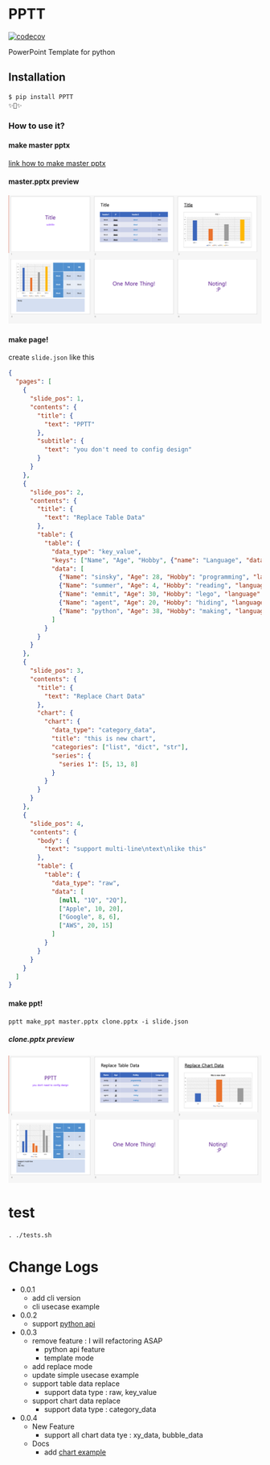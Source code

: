 # PPTT
[![codecov](https://codecov.io/gh/spaceone-dev/PPTT/branch/master/graph/badge.svg)](https://codecov.io/gh/spaceone-dev/PPTT)

PowerPoint Template for python

## Installation
```bash
$ pip install PPTT
✨🍰✨
```
### How to use it?
#### make master pptx
[link how to make master pptx](#)

#### master.pptx preview
![master_preview](https://raw.githubusercontent.com/spaceone-dev/PPTT/master/example/simple_ppt/master_pptx_preview.png)

#### make page!
create `slide.json` like this
```json
{
  "pages": [
    {
      "slide_pos": 1,
      "contents": {
        "title": {
          "text": "PPTT"
        },
        "subtitle": {
          "text": "you don't need to config design"
        }
      }
    },
    {
      "slide_pos": 2,
      "contents": {
        "title": {
          "text": "Replace Table Data"
        },
        "table": {
          "table": {
            "data_type": "key_value",
            "keys": ["Name", "Age", "Hobby", {"name": "Language", "data_key": "language"}],
            "data": [
              {"Name": "sinsky", "Age": 28, "Hobby": "programming", "language": "korean"},
              {"Name": "summer", "Age": 4, "Hobby": "reading", "language": "korean"},
              {"Name": "emmit", "Age": 30, "Hobby": "lego", "language": "english"},
              {"Name": "agent", "Age": 20, "Hobby": "hiding", "language": "english"},
              {"Name": "python", "Age": 38, "Hobby": "making", "language": "python"}
            ]
          }
        }
      }
    },
    {
      "slide_pos": 3,
      "contents": {
        "title": {
          "text": "Replace Chart Data"
        },
        "chart": {
          "chart": {
            "data_type": "category_data",
            "title": "this is new chart",
            "categories": ["list", "dict", "str"],
            "series": {
              "series 1": [5, 13, 8]
            }
          }
        }
      }
    },
    {
      "slide_pos": 4,
      "contents": {
        "body": {
          "text": "support multi-line\ntext\nlike this"
        },
        "table": {
          "table": {
            "data_type": "raw",
            "data": [
              [null, "1Q", "2Q"],
              ["Apple", 10, 20],
              ["Google", 8, 6],
              ["AWS", 20, 15]
            ]
          }
        }
      }
    }
  ]
}
```

#### make ppt!
```shell script
pptt make_ppt master.pptx clone.pptx -i slide.json
```

##### clone.pptx preview
![master_preview](https://raw.githubusercontent.com/spaceone-dev/PPTT/master/example/simple_ppt/clone_pptx_preview.png)

# test
```
. ./tests.sh
```

# Change Logs
- 0.0.1
    - add cli version
    - cli usecase example
- 0.0.2
    - support [python api](https://github.com/spaceone-dev/PPTT/tree/master/example/python_api)
- 0.0.3
    - remove feature : I will refactoring ASAP
        - python api feature 
        - template mode
    - add replace mode
    - update simple usecase example
    - support table data replace
        - support data type : raw, key_value
    - support chart data replace
        - support data type :  category_data
- 0.0.4
    - New Feature
        - support all chart data tye : xy_data, bubble_data
    - Docs
        - add [chart example](https://github.com/spaceone-dev/PPTT/tree/master/example/chart_example)
